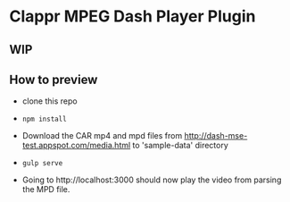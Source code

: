 # Clappr MPEG Dash Player Plugin

WIP
---


How to preview
-------------

* clone this repo

* `npm install`

* Download the CAR mp4 and mpd files from   http://dash-mse-test.appspot.com/media.html to 'sample-data' directory

* `gulp serve`

* Going to http://localhost:3000 should now play the video from parsing the MPD file.
